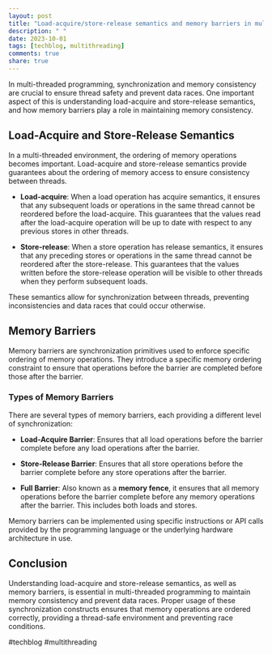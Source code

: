 ```yaml
---
layout: post
title: "Load-acquire/store-release semantics and memory barriers in multi-threading."
description: " "
date: 2023-10-01
tags: [techblog, multithreading]
comments: true
share: true
---
```


In multi-threaded programming, synchronization and memory consistency are crucial to ensure thread safety and prevent data races. One important aspect of this is understanding load-acquire and store-release semantics, and how memory barriers play a role in maintaining memory consistency. 

## Load-Acquire and Store-Release Semantics

In a multi-threaded environment, the ordering of memory operations becomes important. Load-acquire and store-release semantics provide guarantees about the ordering of memory access to ensure consistency between threads. 

- **Load-acquire**: When a load operation has acquire semantics, it ensures that any subsequent loads or operations in the same thread cannot be reordered before the load-acquire. This guarantees that the values read after the load-acquire operation will be up to date with respect to any previous stores in other threads.

- **Store-release**: When a store operation has release semantics, it ensures that any preceding stores or operations in the same thread cannot be reordered after the store-release. This guarantees that the values written before the store-release operation will be visible to other threads when they perform subsequent loads.

These semantics allow for synchronization between threads, preventing inconsistencies and data races that could occur otherwise.

## Memory Barriers

Memory barriers are synchronization primitives used to enforce specific ordering of memory operations. They introduce a specific memory ordering constraint to ensure that operations before the barrier are completed before those after the barrier. 

### Types of Memory Barriers

There are several types of memory barriers, each providing a different level of synchronization:

- **Load-Acquire Barrier**: Ensures that all load operations before the barrier complete before any load operations after the barrier.

- **Store-Release Barrier**: Ensures that all store operations before the barrier complete before any store operations after the barrier.

- **Full Barrier**: Also known as a **memory fence**, it ensures that all memory operations before the barrier complete before any memory operations after the barrier. This includes both loads and stores.

Memory barriers can be implemented using specific instructions or API calls provided by the programming language or the underlying hardware architecture in use.

## Conclusion

Understanding load-acquire and store-release semantics, as well as memory barriers, is essential in multi-threaded programming to maintain memory consistency and prevent data races. Proper usage of these synchronization constructs ensures that memory operations are ordered correctly, providing a thread-safe environment and preventing race conditions.

#techblog #multithreading